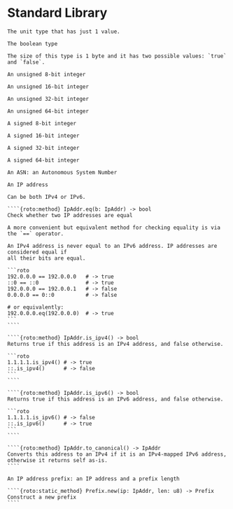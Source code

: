 # Standard Library

`````{roto:type} Unit
The unit type that has just 1 value.

`````

`````{roto:type} bool
The boolean type

The size of this type is 1 byte and it has two possible values: `true` and `false`.

`````

`````{roto:type} u8
An unsigned 8-bit integer

`````

`````{roto:type} u16
An unsigned 16-bit integer

`````

`````{roto:type} u32
An unsigned 32-bit integer

`````

`````{roto:type} u64
An unsigned 64-bit integer

`````

`````{roto:type} i8
A signed 8-bit integer

`````

`````{roto:type} i16
A signed 16-bit integer

`````

`````{roto:type} i32
A signed 32-bit integer

`````

`````{roto:type} i64
A signed 64-bit integer

`````

`````{roto:type} Asn
An ASN: an Autonomous System Number

`````

`````{roto:type} IpAddr
An IP address

Can be both IPv4 or IPv6.

````{roto:method} IpAddr.eq(b: IpAddr) -> bool
Check whether two IP addresses are equal

A more convenient but equivalent method for checking equality is via the `==` operator.

An IPv4 address is never equal to an IPv6 address. IP addresses are considered equal if
all their bits are equal.

```roto
192.0.0.0 == 192.0.0.0   # -> true
::0 == ::0               # -> true
192.0.0.0 == 192.0.0.1   # -> false
0.0.0.0 == 0::0          # -> false

# or equivalently:
192.0.0.0.eq(192.0.0.0)  # -> true
```
````

````{roto:method} IpAddr.is_ipv4() -> bool
Returns true if this address is an IPv4 address, and false otherwise.

```roto
1.1.1.1.is_ipv4() # -> true
::.is_ipv4()      # -> false
```
````

````{roto:method} IpAddr.is_ipv6() -> bool
Returns true if this address is an IPv6 address, and false otherwise.

```roto
1.1.1.1.is_ipv6() # -> false
::.is_ipv6()      # -> true
```
````

````{roto:method} IpAddr.to_canonical() -> IpAddr
Converts this address to an IPv4 if it is an IPv4-mapped IPv6 address, otherwise it returns self as-is.
````

`````

`````{roto:type} Prefix
An IP address prefix: an IP address and a prefix length

````{roto:static_method} Prefix.new(ip: IpAddr, len: u8) -> Prefix
Construct a new prefix
````

`````

